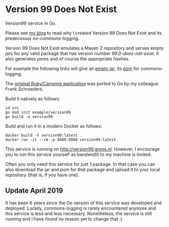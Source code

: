 # Version 99 Does Not Exist

Version99 service in Go.

Please see [my blog](http://day-to-day-stuff.blogspot.com/2007/10/announcement-version-99-does-not-exist.html) to read why I created Version 99 Does Not Exist and its predecessor no-commons-logging.

Version 99 Does Not Exist emulates a Maven 2 repository and serves empty jars for any valid package that has version number *99.0-does-not-exist*. It also generates poms and of course the appropriate hashes.

For example the following links will give an [empty jar](http://version99.grons.nl/mvn2/commons-logging/commons-logging/99.0-does-not-exist/commons-logging-99.0-does-not-exist.jar), its [pom](http://version99.grons.nl/mvn2/commons-logging/commons-logging/99.0-does-not-exist/commons-logging-99.0-does-not-exist.pom) for commons-logging.</p>

The [original Ruby/Camping application](https://github.com/erikvanoosten/version99/blob/master/version99.rb) was ported to Go by my colleague Frank Schroeders.

Build it natively as follows:

    cd src
    go mod init example/version99
    go build -o version99
 
Build and run it in a modern Docker as follows:

    docker build -t version99:latest .
    docker run -it --rm -p 8080:8080 version99:latest

This service is running on http://version99.grons.nl. However, I encourage you to run this service yourself as bandwidth to my machine is limited.

Often you only need this service for just 1 package. In that case you can also download the jar and pom for that package and upload it to your local repository (that is, if you have one).

## Update April 2019

It has been 6 years since the Go version of this service was developed and deployed. Luckily, commons-logging is rarely encountered anymore and this service is less and less necessary. Nonetheless, the service is still running and I have found no reason yet to change that :)
